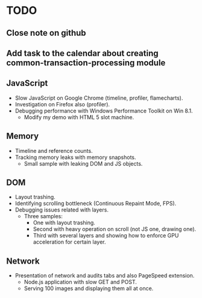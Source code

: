 # TODO

## Close note on github
## Add task to the calendar about creating common-transaction-processing module

## JavaScript

- Slow JavaScript on Google Chrome (timeline, profiler, flamecharts).
- Investigation on Firefox also (profiler).
- Debugging performance with Windows Performance Toolkit on Win 8.1.
  - Modify my demo with HTML 5 slot machine.

## Memory

- Timeline and reference counts.
- Tracking memory leaks with memory snapshots.
  - Small sample with leaking DOM and JS objects.

## DOM

- Layout trashing.
- Identifying scrolling bottleneck (Continuous Repaint Mode, FPS).
- Debugging issues related with layers.
  - Three samples:
    - One with layout trashing.
    - Second with heavy operation on scroll (not JS one, drawing one).
    - Third with several layers and showing how to enforce GPU acceleration for certain layer.

## Network

- Presentation of network and audits tabs and also PageSpeed extension.
  - Node.js application with slow GET and POST.
  - Serving 100 images and displaying them all at once.